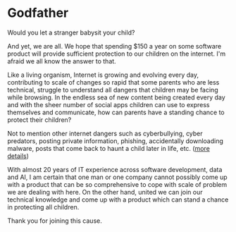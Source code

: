 # Godfather

Would you let a stranger babysit your child?

And yet, we are all. We hope that spending $150 a year on some software product will provide sufficient protection to our children on the internet. I'm afraid we all know the answer to that.

Like a living organism, Internet is growing and evolving every day, contributing to scale of changes so rapid that some parents who are less technical, struggle to understand all dangers that children may be facing while browsing. In the endless sea of new content being created every day and with the sheer number of social apps children can use to express themselves and communicate, how can parents have a standing chance to protect their children?

Not to mention other internet dangers such as cyberbullying, cyber predators, posting private information, phishing, accidentally downloading malware, posts that come back to haunt a child later in life, etc. ([more details](https://usa.kaspersky.com/resource-center/threats/top-seven-dangers-children-face-online))

With almost 20 years of IT experience across software development, data and AI, I am certain that one man or one company cannot possibly come up with a product that can be so comprehensive to cope with scale of problem we are dealing with here. On the other hand, united we can join our technical knowledge and come up with a product which can stand a chance in protecting all children.

Thank you for joining this cause.

